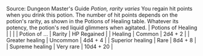 Source: Dungeon Master's Guide
*Potion, rarity varies*
You regain hit points when you drink this potion. The number of hit points depends on the potion's rarity, as shown in the Potions of Healing table. Whatever its potency, the potion's red liquid glimmers when agitated.
| Potions of Healing |  |  |
| Potion of … | Rarity | HP Regained |
| Healing | Common | 2d4 + 2 |
| Greater healing | Uncommon | 4d4 + 4 |
| Superior healing | Rare | 8d4 + 8 |
| Supreme healing | Very rare | 10d4 + 20 |